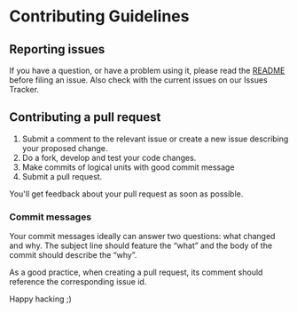 # Contributing Guidelines


## Reporting issues

If you have a question, or have a problem using it, please read the [README](README.md) before filing an issue. Also check with the current issues on our Issues Tracker.

## Contributing a pull request

 1. Submit a comment to the relevant issue or create a new issue describing your proposed change.
 2. Do a fork, develop and test your code changes.
 3. Make commits of logical units with good commit message
 4. Submit a pull request.

You'll get feedback about your pull request as soon as possible.

### Commit messages

Your commit messages ideally can answer two questions: what changed and why. The subject line should feature the “what” and the body of the commit should describe the “why”.

As a good practice, when creating a pull request, its comment should reference the corresponding issue id.

Happy hacking ;)